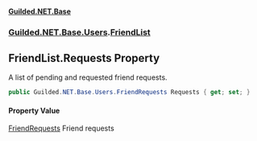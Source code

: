 
#### [Guilded.NET.Base](index 'index')
### [Guilded.NET.Base.Users](index#Guilded_NET_Base_Users 'Guilded.NET.Base.Users').[FriendList](FriendList 'Guilded.NET.Base.Users.FriendList')
## FriendList.Requests Property
A list of pending and requested friend requests.  
```csharp
public Guilded.NET.Base.Users.FriendRequests Requests { get; set; }
```

#### Property Value
[FriendRequests](FriendRequests 'Guilded.NET.Base.Users.FriendRequests')
Friend requests
